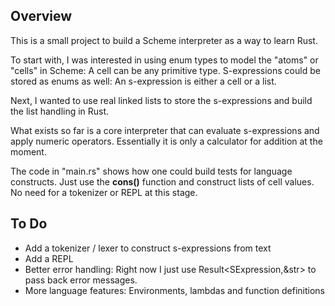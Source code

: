 ## Overview

This is a small project to build a Scheme interpreter as a way to learn Rust.

To start with, I was interested in using enum types to model the "atoms" or "cells" in Scheme: A cell can be any primitive type. S-expressions could be stored as enums as well: An s-expression is either a cell or a list. 

Next, I wanted to use real linked lists to store the s-expressions and build the list handling in Rust.

What exists so far is a core interpreter that can evaluate s-expressions and apply numeric operators. Essentially it is only a calculator for addition at the moment.

The code in "main.rs" shows how one could build tests for language constructs. Just use the __cons()__ function and construct lists of cell values. No need for a tokenizer or REPL at this stage.

## To Do

* Add a tokenizer / lexer to construct s-expressions from text
* Add a REPL
* Better error handling: Right now I just use Result<SExpression,&str> to pass back error messages.
* More language features: Environments, lambdas and function definitions



